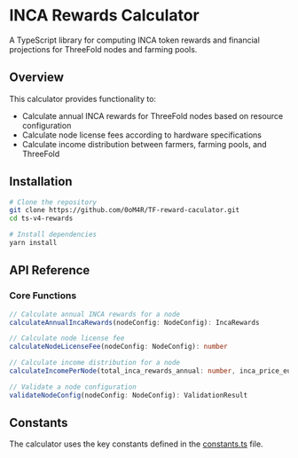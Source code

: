 # INCA Rewards Calculator

A TypeScript library for computing INCA token rewards and financial projections for ThreeFold nodes and farming pools.

## Overview

This calculator provides functionality to:

- Calculate annual INCA rewards for ThreeFold nodes based on resource configuration
- Calculate node license fees according to hardware specifications
- Calculate income distribution between farmers, farming pools, and ThreeFold

## Installation

```bash
# Clone the repository
git clone https://github.com/0oM4R/TF-reward-caculator.git
cd ts-v4-rewards

# Install dependencies
yarn install

```

## API Reference

### Core Functions

```typescript
// Calculate annual INCA rewards for a node
calculateAnnualIncaRewards(nodeConfig: NodeConfig): IncaRewards

// Calculate node license fee
calculateNodeLicenseFee(nodeConfig: NodeConfig): number

// Calculate income distribution for a node
calculateIncomePerNode(total_inca_rewards_annual: number, inca_price_eur: number): IncomeDistribution

// Validate a node configuration
validateNodeConfig(nodeConfig: NodeConfig): ValidationResult
```

## Constants

The calculator uses the key constants defined in the [constants.ts](./src/constants.ts) file.